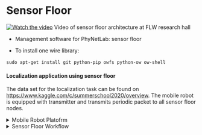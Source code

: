 # Sensor Floor
[![Watch the video](https://flw.mb.tu-dortmund.de/wordpress/wp-content/uploads/2018/07/Rendering1.jpg)](https://flw.mb.tu-dortmund.de/wordpress/wp-content/uploads/2018/06/Boden.mp4)
Video of sensor floor architecture at FLW research hall

* Management software for PhyNetLab: sensor floor

* To install one wire library:
```
sudo apt-get install git python-pip owfs python-ow ow-shell
```

#### Localization application using sensor floor ####

The data set for the localization task can be found on <https://www.kaggle.com/c/summerschool2020/overview>. The mobile robot is equipped with transmitter and transmits periodic packet to all sensor floor nodes.

<details>
   <summary>Mobile Robot Platofrm</summary>
   ![My Image](docs/img/Mobile_Robot_Platform.png)
</details>

<details>
   <summary>Sensor Floor Workflow</summary>
   ![My Image](docs/img/Sensor_Floor_Workflow.png)
</details>

